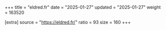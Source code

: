 +++
title = "eldred.fr"
date = "2025-01-27"
updated = "2025-01-27"
weight = 163520

[extra]
source = "https://eldred.fr/"
ratio = 93
size = 160
+++
